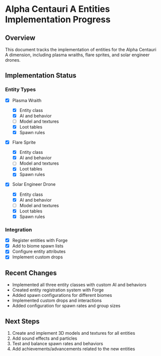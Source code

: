 # Alpha Centauri A Entities Implementation Progress

## Overview

This document tracks the implementation of entities for the Alpha Centauri A dimension, including plasma wraiths, flare sprites, and solar engineer drones.

## Implementation Status

### Entity Types

- [x] Plasma Wraith

  - [x] Entity class
  - [x] AI and behavior
  - [ ] Model and textures
  - [x] Loot tables
  - [x] Spawn rules

- [x] Flare Sprite

  - [x] Entity class
  - [x] AI and behavior
  - [ ] Model and textures
  - [x] Loot tables
  - [x] Spawn rules

- [x] Solar Engineer Drone
  - [x] Entity class
  - [x] AI and behavior
  - [ ] Model and textures
  - [x] Loot tables
  - [x] Spawn rules

### Integration

- [x] Register entities with Forge
- [x] Add to biome spawn lists
- [x] Configure entity attributes
- [x] Implement custom drops

## Recent Changes

- Implemented all three entity classes with custom AI and behaviors
- Created entity registration system with Forge
- Added spawn configurations for different biomes
- Implemented custom drops and interactions
- Added configuration for spawn rates and group sizes

## Next Steps

1. Create and implement 3D models and textures for all entities
2. Add sound effects and particles
3. Test and balance spawn rates and behaviors
4. Add achievements/advancements related to the new entities
